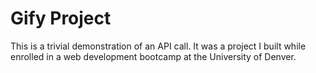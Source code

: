 # Gify Project 
This is a trivial demonstration of an API call. It was a project I built while enrolled in a web development bootcamp at the University of Denver. 
